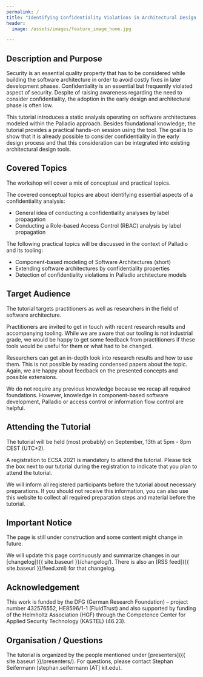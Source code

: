 ```yaml
---
permalink: /
title: "Identifying Confidentiality Violations in Architectural Design Using Palladio"
header:
  image: /assets/images/feature_image_home.jpg

---
```


## Description and Purpose
Security is an essential quality property that has to be considered while building the software architecture in order to avoid costly fixes in later development phases.
Confidentiality is an essential but frequently violated aspect of security.
Despite of raising awareness regarding the need to consider confidentiality, the adoption in the early design and architectural phase is often low.

This tutorial introduces a static analysis operating on software architectures modeled within the Palladio approach.
Besides foundational knowledge, the tutorial provides a practical hands-on session using the tool.
The goal is to show that it is already possible to consider confidentiality in the early design process and that this consideration can be integrated into existing architectural design tools.

## Covered Topics
The workshop will cover a mix of conceptual and practical topics.

The covered conceptual topics are about identifying essential aspects of a confidentiality analysis:
* General idea of conducting a confidentiality analyses by label propagation
* Conducting a Role-based Access Control (RBAC) analysis by label propagation

The following practical topics will be discussed in the context of Palladio and its tooling:
* Component-based modeling of Software Architectures (short)
* Extending software architectures by confidentiality properties
* Detection of confidentiality violations in Palladio architecture models

## Target Audience
The tutorial targets practitioners as well as researchers in the field of software architecture.

Practitioners are invited to get in touch with recent research results and accompanying tooling. While we are aware that our tooling is not industrial grade, we would be happy to get some feedback from practitioners if these tools would be useful for them or what had to be changed.

Researchers can get an in-depth look into research results and how to use them. This is not possible by reading condensed papers about the topic. Again, we are happy about feedback on the presented concepts and possible extensions.

We do not require any previous knowledge because we recap all required foundations.
However, knowledge in component-based software development, Palladio or access control or information flow control are helpful.

## Attending the Tutorial
The tutorial will be held (most probably) on September, 13th at 5pm - 8pm CEST (UTC+2).

A registration to ECSA 2021 is mandatory to attend the tutorial. Please tick the box next to our tutorial during the registration to indicate that you plan to attend the tutorial.

We will inform all registered participants before the tutorial about necessary preparations. If you should not receive this information, you can also use this website to collect all required preparation steps and material before the tutorial.

## Important Notice
The page is still under construction and some content might change in future.

We will update this page continuously and summarize changes in our [changelog]({{ site.baseurl }}/changelog/). There is also an [RSS feed]({{ site.baseurl }}/feed.xml) for that changelog.

## Acknowledgement
This work is funded by the DFG (German Research Foundation) – project number 432576552, HE8596/1-1 (FluidTrust) and also supported by funding of the Helmholtz Association (HGF) through the Competence Center for Applied Security Technology (KASTEL) (46.23).

## Organisation / Questions
The tutorial is organized by the people mentioned under [presenters]({{ site.baseurl }}/presenters/). For questions, please contact Stephan Seifermann (stephan.seifermann [AT] kit.edu).
